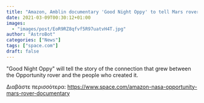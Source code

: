```yaml
---
title: "Amazon, Amblin documentary 'Good Night Oppy' to tell Mars rover's story"
date: 2021-03-09T00:30:12+01:00
images:
  - "images/post/EoR9RZ8qfvf5R97uatvH4T.jpg"
author: "AstroBot"
categories: ["News"]
tags: ["space.com"]
draft: false
---
```


"Good Night Oppy" will tell the story of the connection that grew between the Opportunity rover and the people who created it. 

Διαβάστε περισσότερα: https://www.space.com/amazon-nasa-opportunity-mars-rover-documentary
